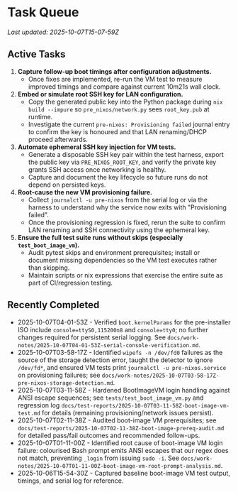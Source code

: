 # Task Queue

_Last updated: 2025-10-07T15-07-59Z_

## Active Tasks

1. **Capture follow-up boot timings after configuration adjustments.**
   - Once fixes are implemented, re-run the VM test to measure improved timings and compare against current 10m21s wall clock.
2. **Embed or simulate root SSH key for LAN configuration.**
   - Copy the generated public key into the Python package during `nix build --impure` so `pre_nixos/network.py` sees `root_key.pub` at runtime.
   - Investigate the current `pre-nixos: Provisioning failed` journal entry to confirm the key is honoured and that LAN renaming/DHCP proceed afterwards.
3. **Automate ephemeral SSH key injection for VM tests.**
   - Generate a disposable SSH key pair within the test harness, export the public key via `PRE_NIXOS_ROOT_KEY`, and verify the private key grants SSH access once networking is healthy.
   - Capture and document the key lifecycle so future runs do not depend on persisted keys.
4. **Root-cause the new VM provisioning failure.**
   - Collect `journalctl -u pre-nixos` from the serial log or via the harness to understand why the service now exits with "Provisioning failed".
   - Once the provisioning regression is fixed, rerun the suite to confirm LAN renaming and SSH connectivity using the ephemeral key.
5. **Ensure the full test suite runs without skips (especially `test_boot_image_vm`).**
   - Audit pytest skips and environment prerequisites; install or document missing dependencies so the VM test executes rather than skipping.
   - Maintain scripts or nix expressions that exercise the entire suite as part of CI/regression testing.

## Recently Completed

- 2025-10-07T04-01-53Z - Verified `boot.kernelParams` for the pre-installer ISO include `console=ttyS0,115200n8` and `console=tty0`; no further changes required for persistent serial logging. See `docs/work-notes/2025-10-07T04-01-53Z-serial-console-verification.md`.
- 2025-10-07T03-58-17Z - Identified `wipefs -n /dev/fd0` failures as the source of the storage detection error, taught the detector to ignore `/dev/fd*`, and ensured VM tests print `journalctl -u pre-nixos.service` on provisioning failures; see `docs/work-notes/2025-10-07T03-58-17Z-pre-nixos-storage-detection.md`.
- 2025-10-07T03-11-58Z - Hardened BootImageVM login handling against ANSI escape sequences; see `tests/test_boot_image_vm.py` and regression log `docs/test-reports/2025-10-07T03-11-58Z-boot-image-vm-test.md` for details (remaining provisioning/network issues persist).
- 2025-10-07T02-11-38Z - Audited boot-image VM prerequisites; see `docs/test-reports/2025-10-07T02-11-38Z-boot-image-prereq-audit.md` for detailed pass/fail outcomes and recommended follow-ups.
- 2025-10-07T01-11-00Z - Identified root cause of boot-image VM login failure: colourised Bash prompt emits ANSI escapes that our regex does not match, preventing `_login` from issuing `sudo -i`. See `docs/work-notes/2025-10-07T01-11-00Z-boot-image-vm-root-prompt-analysis.md`.
- 2025-10-06T15-54-30Z - Captured baseline boot-image VM test output, timings, and serial log for reference.
